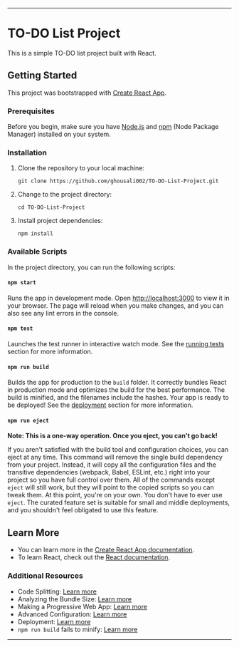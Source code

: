 
---

# TO-DO List Project

This is a simple TO-DO list project built with React.

## Getting Started

This project was bootstrapped with [Create React App](https://github.com/facebook/create-react-app).

### Prerequisites

Before you begin, make sure you have [Node.js](https://nodejs.org/) and [npm](https://www.npmjs.com/) (Node Package Manager) installed on your system.

### Installation

1. Clone the repository to your local machine:

   ```
   git clone https://github.com/ghousali002/TO-DO-List-Project.git
   ```

2. Change to the project directory:

   ```
   cd TO-DO-List-Project
   ```

3. Install project dependencies:

   ```
   npm install
   ```

### Available Scripts

In the project directory, you can run the following scripts:

#### `npm start`

Runs the app in development mode.
Open [http://localhost:3000](http://localhost:3000) to view it in your browser.
The page will reload when you make changes, and you can also see any lint errors in the console.

#### `npm test`

Launches the test runner in interactive watch mode.
See the [running tests](https://facebook.github.io/create-react-app/docs/running-tests) section for more information.

#### `npm run build`

Builds the app for production to the `build` folder.
It correctly bundles React in production mode and optimizes the build for the best performance.
The build is minified, and the filenames include the hashes.
Your app is ready to be deployed! See the [deployment](https://facebook.github.io/create-react-app/docs/deployment) section for more information.

#### `npm run eject`

**Note: This is a one-way operation. Once you eject, you can't go back!**

If you aren't satisfied with the build tool and configuration choices, you can eject at any time. This command will remove the single build dependency from your project. Instead, it will copy all the configuration files and the transitive dependencies (webpack, Babel, ESLint, etc.) right into your project so you have full control over them. All of the commands except `eject` will still work, but they will point to the copied scripts so you can tweak them. At this point, you're on your own. You don't have to ever use `eject`. The curated feature set is suitable for small and middle deployments, and you shouldn't feel obligated to use this feature.

## Learn More

- You can learn more in the [Create React App documentation](https://facebook.github.io/create-react-app/docs/getting-started).
- To learn React, check out the [React documentation](https://reactjs.org/).

### Additional Resources

- Code Splitting: [Learn more](https://facebook.github.io/create-react-app/docs/code-splitting)
- Analyzing the Bundle Size: [Learn more](https://facebook.github.io/create-react-app/docs/analyzing-the-bundle-size)
- Making a Progressive Web App: [Learn more](https://facebook.github.io/create-react-app/docs/making-a-progressive-web-app)
- Advanced Configuration: [Learn more](https://facebook.github.io/create-react-app/docs/advanced-configuration)
- Deployment: [Learn more](https://facebook.github.io/create-react-app/docs/deployment)
- `npm run build` fails to minify: [Learn more](https://facebook.github.io/create-react-app/docs/troubleshooting#npm-run-build-fails-to-minify)

---
